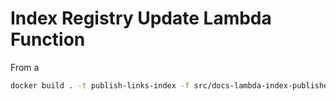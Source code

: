 # Index Registry Update Lambda Function

From a 

```bash
docker build . -t publish-links-index -f src/docs-lambda-index-publisher/lambda.DockerFile
```

